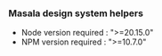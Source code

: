 ### Masala design system helpers

- Node version required :  ">=20.15.0"
- NPM version required :  ">=10.7.0"
